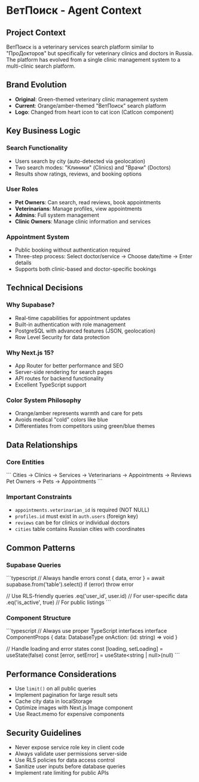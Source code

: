 # ВетПоиск - Agent Context

## Project Context
ВетПоиск is a veterinary services search platform similar to "ПроДокторов" but specifically for veterinary clinics and doctors in Russia. The platform has evolved from a single clinic management system to a multi-clinic search platform.

## Brand Evolution
- **Original**: Green-themed veterinary clinic management system
- **Current**: Orange/amber-themed "ВетПоиск" search platform
- **Logo**: Changed from heart icon to cat icon (CatIcon component)

## Key Business Logic

### Search Functionality
- Users search by city (auto-detected via geolocation)
- Two search modes: "Клиники" (Clinics) and "Врачи" (Doctors)
- Results show ratings, reviews, and booking options

### User Roles
- **Pet Owners**: Can search, read reviews, book appointments
- **Veterinarians**: Manage profiles, view appointments
- **Admins**: Full system management
- **Clinic Owners**: Manage clinic information and services

### Appointment System
- Public booking without authentication required
- Three-step process: Select doctor/service → Choose date/time → Enter details
- Supports both clinic-based and doctor-specific bookings

## Technical Decisions

### Why Supabase?
- Real-time capabilities for appointment updates
- Built-in authentication with role management
- PostgreSQL with advanced features (JSON, geolocation)
- Row Level Security for data protection

### Why Next.js 15?
- App Router for better performance and SEO
- Server-side rendering for search pages
- API routes for backend functionality
- Excellent TypeScript support

### Color System Philosophy
- Orange/amber represents warmth and care for pets
- Avoids medical "cold" colors like blue
- Differentiates from competitors using green/blue themes

## Data Relationships

### Core Entities
\`\`\`
Cities → Clinics → Services
       → Veterinarians → Appointments
                      → Reviews
Pet Owners → Pets → Appointments
\`\`\`

### Important Constraints
- `appointments.veterinarian_id` is required (NOT NULL)
- `profiles.id` must exist in `auth.users` (foreign key)
- `reviews` can be for clinics or individual doctors
- `cities` table contains Russian cities with coordinates

## Common Patterns

### Supabase Queries
\`\`\`typescript
// Always handle errors
const { data, error } = await supabase.from('table').select()
if (error) throw error

// Use RLS-friendly queries
.eq('user_id', user.id) // For user-specific data
.eq('is_active', true)  // For public listings
\`\`\`

### Component Structure
\`\`\`typescript
// Always use proper TypeScript interfaces
interface ComponentProps {
  data: DatabaseType
  onAction: (id: string) => void
}

// Handle loading and error states
const [loading, setLoading] = useState(false)
const [error, setError] = useState<string | null>(null)
\`\`\`

## Performance Considerations
- Use `limit()` on all public queries
- Implement pagination for large result sets
- Cache city data in localStorage
- Optimize images with Next.js Image component
- Use React.memo for expensive components

## Security Guidelines
- Never expose service role key in client code
- Always validate user permissions server-side
- Use RLS policies for data access control
- Sanitize user inputs before database queries
- Implement rate limiting for public APIs

